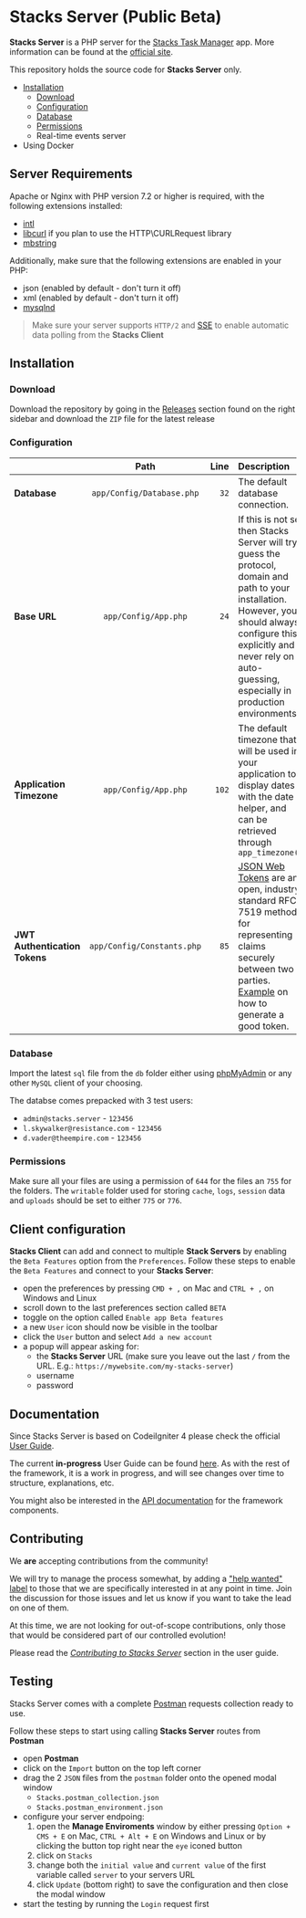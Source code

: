 # Stacks Server (Public Beta)

**Stacks Server** is a PHP server for the [Stacks Task Manager](https://stacks.rocks) app.
More information can be found at the [official site](https://stacks.rocks).

This repository holds the source code for **Stacks Server** only.

* [Installation](#Installation)
    * [Download](#Download)
    * [Configuration](#Configuration)
    * [Database](#Database)
    * [Permissions](#Permissions)
    * Real-time events server
* Using Docker

## Server Requirements

Apache or Nginx with PHP version 7.2 or higher is required, with the following extensions installed:

- [intl](http://php.net/manual/en/intl.requirements.php)
- [libcurl](http://php.net/manual/en/curl.requirements.php) if you plan to use the HTTP\CURLRequest library
- [mbstring](http://php.net/manual/en/mbstring.installation.php)

Additionally, make sure that the following extensions are enabled in your PHP:

- json (enabled by default - don't turn it off)
- xml (enabled by default - don't turn it off)
- [mysqlnd](http://php.net/manual/en/mysqlnd.install.php)

> Make sure your server supports `HTTP/2` and [SSE](https://en.wikipedia.org/wiki/Server-sent_events) to enable automatic data polling from the **Stacks Client**

## Installation

### Download
Download the repository by going in the [Releases](https://github.com/stacks-task-manager/server/releases) section found on the right sidebar and download the `ZIP` file for the latest release 


### Configuration

|   |      Path      |  Line | Description |
|----------|:-------------:|------:|:------|
|**Database**| `app/Config/Database.php`|`32`|The default database connection.|
|**Base URL** | `app/Config/App.php`| `24`| If this is not set then Stacks Server will try guess the protocol, domain and path to your installation. However, you should always configure this explicitly and never rely on auto-guessing, especially in production environments. |
| **Application Timezone** | `app/Config/App.php` | `102` | The default timezone that will be used in your application to display dates with the date helper, and can be retrieved through `app_timezone()` |
| **JWT Authentication Tokens** | `app/Config/Constants.php` | `85` | [JSON Web Tokens](https://jwt.io/) are an open, industry standard RFC 7519 method for representing claims securely between two parties. [Example](https://www.grc.com/passwords.htm) on how to generate a good token. |

### Database
Import the latest `sql` file from the `db` folder either using [phpMyAdmin](https://www.phpmyadmin.net/) or any other `MySQL` client of your choosing.

The databse comes prepacked with 3 test users:

* `admin@stacks.server` - `123456`
* `l.skywalker@resistance.com` - `123456`
* `d.vader@theempire.com` - `123456`

### Permissions
Make sure all your files are using a permission of `644` for the files an `755` for the folders. The `writable` folder used for storing `cache`, `logs`, `session` data and `uploads` should be set to either `775` or `776`.


## Client configuration
**Stacks Client** can add and connect to multiple **Stack Servers** by enabling the `Beta Features` option from the `Preferences`. Follow these steps to enable the `Beta Features` and connect to your **Stacks Server**:

* open the preferences by pressing `CMD + ,` on Mac and `CTRL + ,` on Windows and Linux
* scroll down to the last preferences section called `BETA`
* toggle on the option called `Enable app Beta features`
* a new `User` icon should now be visible in the toolbar
* click the `User` button and select `Add a new account`
* a popup will appear asking for:
	* the **Stacks Server** URL (make sure you leave out the last `/` from the URL. E.g.: `https://mywebsite.com/my-stacks-server`)
	* username
	* password

## Documentation

Since Stacks Server is based on CodeiIgniter 4 please check the official [User Guide](https://codeigniter4.github.io/userguide/).

The current **in-progress** User Guide can be found [here](https://codeigniter4.github.io/CodeIgniter4/).
As with the rest of the framework, it is a work in progress, and will see changes over time to structure, explanations, etc.

You might also be interested in the [API documentation](https://codeigniter4.github.io/api/) for the framework components.

## Contributing

We **are** accepting contributions from the community!

We will try to manage the process somewhat, by adding a ["help wanted" label](https://github.com/stacks-task-manager/server/labels/help%20wanted) to those that we are
specifically interested in at any point in time. Join the discussion for those issues and let us know if you want to take the lead on one of them.

At this time, we are not looking for out-of-scope contributions, only those that would be considered part of our controlled evolution!

Please read the [_Contributing to Stacks Server_](https://github.com/stacks-task-manager/server/blob/master/contributing.md) section in the user guide.

## Testing
Stacks Server comes with a complete [Postman](https://github.com/stacks-task-manager/server/releases) requests collection ready to use.

Follow these steps to start using calling **Stacks Server** routes from **Postman**

- open **Postman**
- click on the `Import` button on the top left corner
- drag the 2 `JSON` files from the `postman` folder onto the opened modal window
	- `Stacks.postman_collection.json`
	- `Stacks.postman_environment.json`
- configure your server endpoing:
	1. open the **Manage Enviroments** window by either pressing `Option + CMS + E` on Mac, `CTRL + Alt + E` on Windows and Linux or by clicking the button top right near the `eye` iconed button
	2. click on `Stacks`
	3. change both the `initial value` and `current value` of the first variable called `server` to your servers URL
	4. click `Update` (bottom right) to save the configuration and then close the modal window
- start the testing by running the `Login` request first